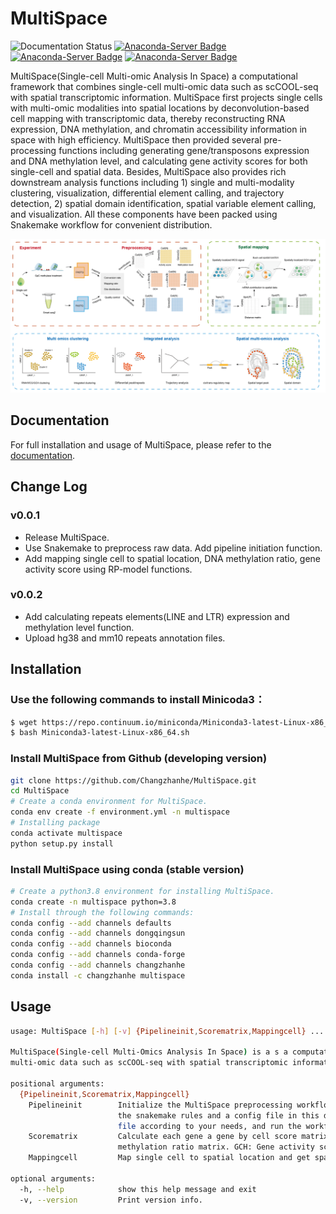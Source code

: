 # MultiSpace

![Documentation Status](https://readthedocs.org/projects/multispace/badge/?version=latest)
[![Anaconda-Server Badge](https://anaconda.org/changzhanhe/multispace/badges/license.svg)](https://anaconda.org/changzhanhe/multispace)
[![Anaconda-Server Badge](https://anaconda.org/changzhanhe/multispace/badges/version.svg)](https://anaconda.org/changzhanhe/multispace)
[![Anaconda-Server Badge](https://anaconda.org/changzhanhe/multispace/badges/platforms.svg)](https://anaconda.org/changzhanhe/multispace)


MultiSpace(Single-cell Multi-omic Analysis In Space) a computational framework that combines single-cell multi-omic data such as scCOOL-seq with spatial transcriptomic information. MultiSpace first projects single cells with multi-omic modalities into spatial locations by deconvolution-based cell mapping with transcriptomic data, thereby reconstructing RNA expression, DNA methylation, and chromatin accessibility information in space with high efficiency. MultiSpace then provided several pre-processing functions including generating gene/transposons expression and DNA methylation level, and calculating gene activity scores for both single-cell and spatial data. Besides, MultiSpace also provides rich downstream analysis functions including 1) single and multi-modality clustering, visualization, differential element calling, and trajectory detection, 2) spatial domain identification, spatial variable element calling, and visualization. All these components have been packed using Snakemake workflow for convenient distribution.

![avatar](docs/_static/img/workflow.png)

## Documentation
For full installation and usage of MultiSpace, please refer to the [documentation](https://multispace.readthedocs.io/en/latest/).


## Change Log
### v0.0.1
* Release MultiSpace.
* Use Snakemake to preprocess raw data. Add pipeline initiation function.
* Add mapping single cell to spatial location, DNA methylation ratio, gene activity score using RP-model functions.

### v0.0.2
* Add calculating repeats elements(LINE and LTR) expression and methylation level function.
* Upload hg38 and mm10 repeats annotation files.

## Installation
### Use the following commands to install Minicoda3：
``` bash
$ wget https://repo.continuum.io/miniconda/Miniconda3-latest-Linux-x86_64.sh
$ bash Miniconda3-latest-Linux-x86_64.sh
```
### Install MultiSpace from Github (developing version)
```bash
git clone https://github.com/Changzhanhe/MultiSpace.git
cd MultiSpace
# Create a conda environment for MultiSpace.
conda env create -f environment.yml -n multispace
# Installing package
conda activate multispace
python setup.py install
```

### Install MultiSpace using conda (stable version)
```bash
# Create a python3.8 environment for installing MultiSpace.
conda create -n multispace python=3.8
# Install through the following commands:
conda config --add channels defaults
conda config --add channels dongqingsun
conda config --add channels bioconda
conda config --add channels conda-forge
conda config --add channels changzhanhe
conda install -c changzhanhe multispace
```

## Usage
```bash
usage: MultiSpace [-h] [-v] {Pipelineinit,Scorematrix,Mappingcell} ...

MultiSpace(Single-cell Multi-Omics Analysis In Space) is a s a computational framework that combines single-cell
multi-omic data such as scCOOL-seq with spatial transcriptomic information.

positional arguments:
  {Pipelineinit,Scorematrix,Mappingcell}
    Pipelineinit        Initialize the MultiSpace preprocessing workflow in a given directory. This will install
                        the snakemake rules and a config file in this directory. You can configure the config
                        file according to your needs, and run the workflow with Snakemake
    Scorematrix         Calculate each gene a gene by cell score matrix across all cells. WCG: Genebody/Promoter
                        methylation ratio matrix. GCH: Gene activity score matrix.
    Mappingcell         Map single cell to spatial location and get spatial epigenetic signal.

optional arguments:
  -h, --help            show this help message and exit
  -v, --version         Print version info.
```
